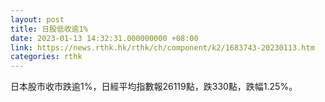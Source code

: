 ```yaml
---
layout: post
title: 日股低收逾1%
date: 2023-01-13 14:32:31.000000000 +08:00
link: https://news.rthk.hk/rthk/ch/component/k2/1683743-20230113.htm
categories: rthk
---
```


日本股市收市跌逾1%，日經平均指數報26119點，跌330點，跌幅1.25%。 
